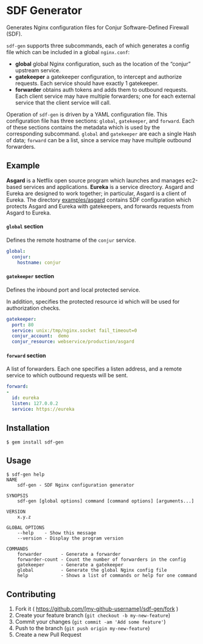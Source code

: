 # SDF Generator

Generates Nginx configuration files for Conjur Software-Defined Firewall (SDF). 

`sdf-gen` supports three subcommands, each of which generates a config file which can be included in a 
global `nginx.conf`:

* **global** global Nginx configuration, such as the location of the “conjur” upstream service.
* **gatekeeper** a gatekeeper configuration, to intercept and authorize requests. Each service should have exactly 1 gatekeeper.
* **forwarder** obtains auth tokens and adds them to outbound requests. Each client service may have multiple forwarders; one for each external service that the client service will call.

Operation of `sdf-gen` is driven by a YAML configuration file. This configuration file has three sections:
`global`, `gatekeeper`, and `forward`. Each of these sections contains the metadata which is used by the 
corresponding subcommand. `global` and `gatekeeper` are each a single Hash of data; `forward` can be a list,
since a service may have multiple outbound forwarders.

## Example

**Asgard** is a Netflix open source program which launches and manages ec2-based services and applications.
**Eureka** is a service directory. Asgard and Eureka are designed to work together; in particular, Asgard
is a client of Eureka. The directory [examples/asgard](https://github.com/conjurinc/sdf-gen/tree/master/examples/asgard) contains SDF configuration
which protects Asgard and Eureka with gatekeepers, and forwards requests from Asgard to Eureka.

#### `global` section

Defines the remote hostname of the `conjur` service.

```yaml
global:
  conjur:
    hostname: conjur
```

#### `gatekeeper` section

Defines the inbound port and local protected service.

In addition, specifies the protected resource id which will be used for authorization checks.

```yaml
gatekeeper:
  port: 80
  service: unix:/tmp/nginx.socket fail_timeout=0
  conjur_account:  demo
  conjur_resource: webservice/production/asgard
```

#### `forward` section

A list of forwarders. Each one specifies a listen address, and a remote service to which outbound
requests will be sent.

```yaml
forward:
-  
  id: eureka
  listen: 127.0.0.2
  service: https://eureka
```

## Installation

    $ gem install sdf-gen

## Usage


```sh-session
$ sdf-gen help
NAME
    sdf-gen - SDF Nginx configuration generator

SYNOPSIS
    sdf-gen [global options] command [command options] [arguments...]

VERSION
    x.y.z

GLOBAL OPTIONS
    --help    - Show this message
    --version - Display the program version

COMMANDS
    forwarder       - Generate a forwarder
    forwarder-count - Count the number of forwarders in the config
    gatekeeper      - Generate a gatekeeper
    global          - Generate the global Nginx config file
    help            - Shows a list of commands or help for one command
```

## Contributing

1. Fork it ( https://github.com/[my-github-username]/sdf-gen/fork )
2. Create your feature branch (`git checkout -b my-new-feature`)
3. Commit your changes (`git commit -am 'Add some feature'`)
4. Push to the branch (`git push origin my-new-feature`)
5. Create a new Pull Request

